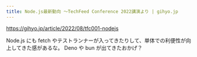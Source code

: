 ```yaml
---
title: Node.js最新動向 ～TechFeed Conference 2022講演より | gihyo.jp
---
```


https://gihyo.jp/article/2022/08/tfc001-nodejs

Node.js にも fetch やテストランナーが入ってきたりして、単体での利便性が向上してきた感があるな。
Deno や bun が出てきたおかげ？

